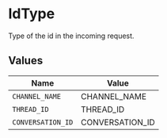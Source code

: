 # IdType

Type of the id in the incoming request.


## Values

| Name              | Value             |
| ----------------- | ----------------- |
| `CHANNEL_NAME`    | CHANNEL_NAME      |
| `THREAD_ID`       | THREAD_ID         |
| `CONVERSATION_ID` | CONVERSATION_ID   |